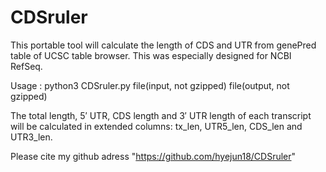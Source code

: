 # CDSruler

This portable tool will calculate the length of CDS and UTR from genePred table of UCSC table browser.
This was especially designed for NCBI RefSeq.

Usage : python3 CDSruler.py file(input, not gzipped) file(output, not gzipped)

The total length, 5′ UTR, CDS length and 3′ UTR length of each transcript will be calculated in extended columns: tx_len, UTR5_len, CDS_len and UTR3_len.

Please cite my github adress "https://github.com/hyejun18/CDSruler"
